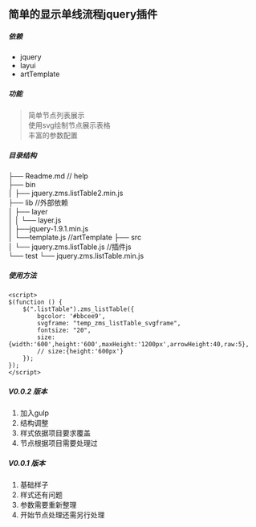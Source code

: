 ## 简单的显示单线流程jquery插件

##### 依赖
* jquery
* layui
* artTemplate


##### 功能

> 简单节点列表展示  
> 使用svg绘制节点展示表格  
> 丰富的参数配置  

##### 目录结构
 
├── Readme.md                 // help  
├── bin                         
│   ├── jquery.zms.listTable2.min.js   
├── lib                      //外部依赖     
│   ├── layer    
│   │	└── layer.js 		 
│   ├──jquery-1.9.1.min.js     
│   └──template.js    		//artTemplate 
├── src                         
│   └── jquery.zms.listTable.js //插件js   
└── test
    └── jquery.zms.listTable.min.js    


##### 使用方法

	<script>
    $(function () {
        $(".listTable").zms_listTable({
            bgcolor: '#bbcee9',
            svgframe: "temp_zms_listTable_svgframe",
            fontsize: "20",
            size:{width:'600',height:'600',maxHeight:'1200px',arrowHeight:40,raw:5},
            // size:{height:'600px'}
        });
    });
	</script>



##### V0.0.2 版本
1. 加入gulp
2. 结构调整
3. 样式依据项目要求覆盖
4. 节点根据项目需要处理过

##### V0.0.1 版本
1. 基础样子
2. 样式还有问题
3. 参数需要重新整理
4. 开始节点处理还需另行处理
